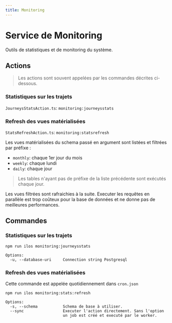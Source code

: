 ```yaml
---
title: Monitoring
---
```


# Service de Monitoring

Outils de statistiques et de monitoring du système.

## Actions

> Les actions sont souvent appelées par les commandes décrites ci-dessous.

### Statistiques sur les trajets

`JourneysStatsAction.ts`: `monitoring:journeysstats`

### Refresh des vues matérialisées

`StatsRefreshAction.ts`: `monitoring:statsrefresh`

Les vues matérialisées du schema passé en argument sont listées et filtrées par préfixe :

- `monthly`: chaque 1er jour du mois
- `weekly`: chaque lundi
- `daily`: chaque jour

> Les tables n'ayant pas de préfixe de la liste précédente sont exécutés chaque jour.

Les vues filtrées sont rafraichies à la suite. Executer les requêtes en parallèle est trop coûteux pour la base de données et ne donne pas de meilleures performances.

## Commandes

### Statistiques sur les trajets

```
npm run ilos monitoring:journeysstats

Options:
  -u, --database-uri     Connection string Postgresql
```

### Refresh des vues matérialisées

Cette commande est appelée quotidiennement dans `cron.json`

```
npm run ilos monitoring:stats:refresh

Options:
  -s, --schema           Schema de base à utiliser.
  --sync                 Executer l'action directement. Sans l'option
                         un job est créé et executé par le worker.
```